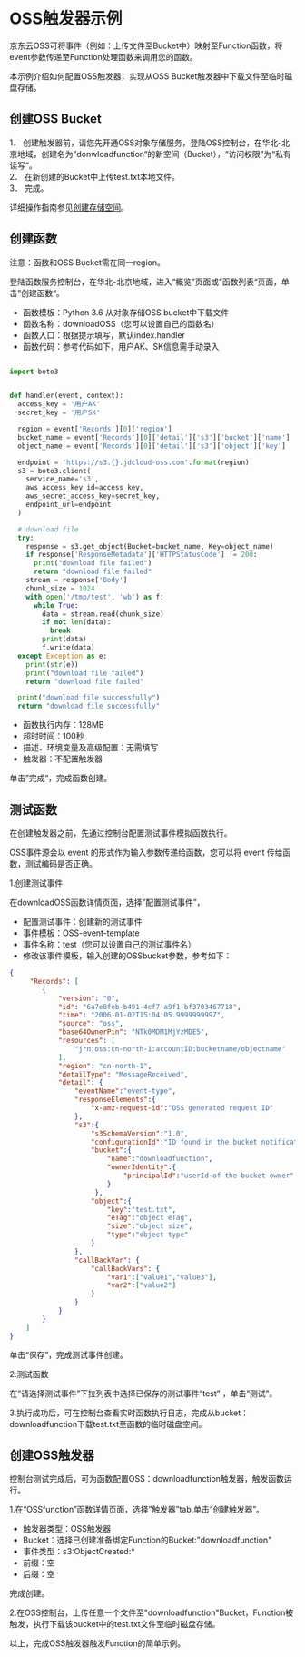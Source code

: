 # OSS触发器示例

京东云OSS可将事件（例如：上传文件至Bucket中）映射至Function函数，将event参数传递至Function处理函数来调用您的函数。


本示例介绍如何配置OSS触发器，实现从OSS Bucket触发器中下载文件至临时磁盘存储。

 
## 创建OSS Bucket


1．   创建触发器前，请您先开通OSS对象存储服务，登陆OSS控制台，在华北-北京地域，创建名为”donwloadfunction“的新空间（Bucket），“访问权限”为“私有读写”。<br>
2．   在新创建的Bucket中上传test.txt本地文件。<br>
3．   完成。<br>

详细操作指南参见[创建存储空间](/documentation/Storage-and-CDN/Object-Storage-Service/Operation-Guide/Manage-Bucket/Create-Bucket-2.md)。



 

## 创建函数

 注意：函数和OSS Bucket需在同一region。
 
 登陆函数服务控制台，在华北-北京地域，进入“概览”页面或”函数列表“页面，单击”创建函数“。

* 函数模板：Python 3.6 从对象存储OSS bucket中下载文件
* 函数名称：downloadOSS（您可以设置自己的函数名）
* 函数入口：根据提示填写，默认index.handler
* 函数代码：参考代码如下，用户AK、SK信息需手动录入
  
```Python

import boto3


def handler(event, context):
  access_key = '用户AK'   
  secret_key = '用户SK'

  region = event['Records'][0]['region']
  bucket_name = event['Records'][0]['detail']['s3']['bucket']['name']
  object_name = event['Records'][0]['detail']['s3']['object']['key']

  endpoint = 'https://s3.{}.jdcloud-oss.com'.format(region)
  s3 = boto3.client(
    service_name='s3',
    aws_access_key_id=access_key,
    aws_secret_access_key=secret_key,
    endpoint_url=endpoint
  )

  # download file
  try:
    response = s3.get_object(Bucket=bucket_name, Key=object_name)
    if response['ResponseMetadata']['HTTPStatusCode'] != 200:
      print("download file failed")
      return "download file failed"
    stream = response['Body']
    chunk_size = 1024
    with open('/tmp/test', 'wb') as f:
      while True:
        data = stream.read(chunk_size)
        if not len(data):
          break
        print(data)
        f.write(data)
  except Exception as e:
    print(str(e))
    print("download file failed")
    return "download file failed"

  print("download file successfully")
  return "download file successfully"

```

* 函数执行内存：128MB
* 超时时间：100秒
* 描述、环境变量及高级配置：无需填写
* 触发器：不配置触发器

单击”完成“，完成函数创建。



## 测试函数

在创建触发器之前，先通过控制台配置测试事件模拟函数执行。

OSS事件源会以 event 的形式作为输入参数传递给函数，您可以将 event 传给函数，测试编码是否正确。

1.创建测试事件
  
  在downloadOSS函数详情页面，选择”配置测试事件”，
* 配置测试事件：创建新的测试事件
* 事件模板：OSS-event-template
* 事件名称：test（您可以设置自己的测试事件名）
* 修改该事件模板，输入创建的OSSbucket参数，参考如下：

```JSON
{
     "Records": [
        {
            "version": "0",
            "id": "6a7e8feb-b491-4cf7-a9f1-bf3703467718",
            "time": "2006-01-02T15:04:05.999999999Z",
            "source": "oss",
            "base64OwnerPin": "NTk0MDM1MjYzMDE5",
            "resources": [
                "jrn:oss:cn-north-1:accountID:bucketname/objectname"
            ],
            "region": "cn-north-1",
            "detailType": "MessageReceived",
            "detail": {
                "eventName":"event-type",
                "responseElements":{
                    "x-amz-request-id":"OSS generated request ID"
                },
                "s3":{
                    "s3SchemaVersion":"1.0",
                    "configurationId":"ID found in the bucket notification configuration",
                    "bucket":{
                        "name":"downloadfunction",
                        "ownerIdentity":{
                            "principalId":"userId-of-the-bucket-owner"
                        }
                     },
                    "object":{
                        "key":"test.txt",
                        "eTag":"object eTag",
                        "size":"object size",
                        "type":"object type"
                    }
                },
                "callBackVar": {
                    "callBackVars": {
                        "var1":["value1","value3"],
                        "var2":["value2"]
                    }
                }
            }
        }
    ]
}
```

单击“保存”，完成测试事件创建。

2.测试函数

在“请选择测试事件”下拉列表中选择已保存的测试事件“test” ，单击“测试”。


3.执行成功后，可在控制台查看实时函数执行日志，完成从bucket：downloadfunction下载test.txt至函数的临时磁盘空间。
 

## 创建OSS触发器

控制台测试完成后，可为函数配置OSS：downloadfunction触发器，触发函数运行。

1.在“OSSfunction”函数详情页面，选择”触发器”tab,单击“创建触发器”。

* 触发器类型：OSS触发器
* Bucket：选择已创建准备绑定Function的Bucket:"downloadfunction"
* 事件类型：s3:ObjectCreated:*
* 前缀：空
* 后缀：空

完成创建。

2.在OSS控制台，上传任意一个文件至"downloadfunction"Bucket，Function被触发，执行下载该bucket中的test.txt文件至临时磁盘存储。

以上，完成OSS触发器触发Function的简单示例。


